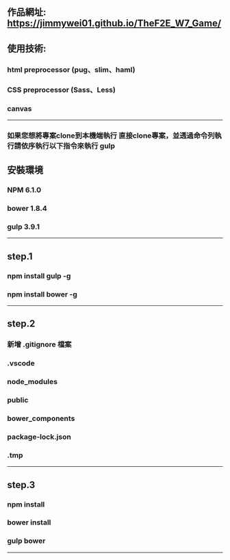 
## 作品網址:   https://jimmywei01.github.io/TheF2E_W7_Game/

## 使用技術: 
### html preprocessor (pug、slim、haml)
### CSS preprocessor (Sass、Less)
### canvas
---

### 如果您想將專案clone到本機端執行 直接clone專案，並透過命令列執行請依序執行以下指令來執行 gulp

## 安裝環境
### NPM 6.1.0
### bower 1.8.4
### gulp 3.9.1
---
## step.1
### npm install gulp -g
### npm install bower -g
---
## step.2 
### 新增 .gitignore 檔案
### .vscode
### node_modules
### public
### bower_components
### package-lock.json
### .tmp
---
## step.3
### npm install
### bower install
### gulp bower
---

